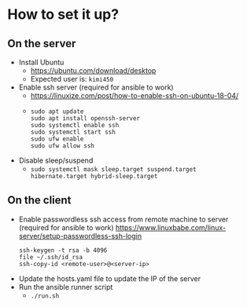 # How to set it up?
## On the server
- Install Ubuntu
  - https://ubuntu.com/download/desktop
  - Expected user is: `kimi450`
- Enable ssh server (required for ansible to work)
  - https://linuxize.com/post/how-to-enable-ssh-on-ubuntu-18-04/
  -  ```
     sudo apt update
     sudo apt install openssh-server
     sudo systemctl enable ssh
     sudo systemctl start ssh
     sudo ufw enable
     sudo ufw allow ssh
     ```
- Disable sleep/suspend
  -  ```sudo systemctl mask sleep.target suspend.target hibernate.target hybrid-sleep.target```

## On the client
- Enable passwordless ssh access from remote machine to server (required for ansible to work)
    https://www.linuxbabe.com/linux-server/setup-passwordless-ssh-login
    ```
    ssh-keygen -t rsa -b 4096
    file ~/.ssh/id_rsa
    ssh-copy-id <remote-user>@<server-ip>
    ```
- Update the hosts.yaml file to update the IP of the server
- Run the ansible runner script
  - `./run.sh`
